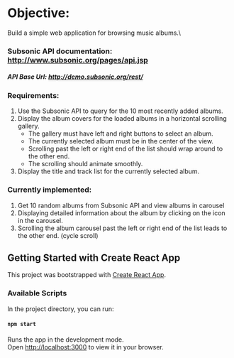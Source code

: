 # Objective:
Build a simple web application for browsing music albums.\

### Subsonic API documentation: http://www.subsonic.org/pages/api.jsp
##### API Base Url: http://demo.subsonic.org/rest/

### Requirements:
1. Use the Subsonic API to query for the 10 most recently added albums.
2. Display the album covers for the loaded albums in a horizontal scrolling gallery.
    - The gallery must have left and right buttons to select an album.
    - The currently selected album must be in the center of the view.
    - Scrolling past the left or right end of the list should wrap around to the other end.
    - The scrolling should animate smoothly.
3. Display the title and track list for the currently selected album.

### Currently implemented:
1. Get 10 random albums from Subsonic API and view albums in carousel
2. Displaying detailed information about the album by clicking on the icon in the carousel.
3. Scrolling the album carousel past the left or right end of the list leads to the other end. (cycle scroll)

## Getting Started with Create React App

This project was bootstrapped with [Create React App](https://github.com/facebook/create-react-app).

### Available Scripts

In the project directory, you can run:

#### `npm start`

Runs the app in the development mode.\
Open [http://localhost:3000](http://localhost:3000) to view it in your browser.


